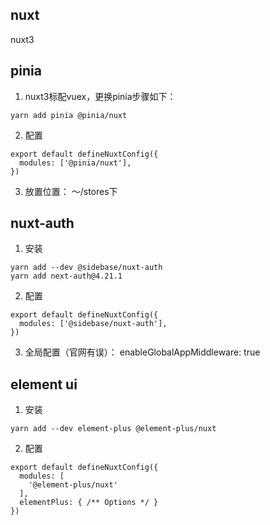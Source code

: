 ## nuxt 
nuxt3

## pinia
1. nuxt3标配vuex，更换pinia步骤如下：
```
yarn add pinia @pinia/nuxt
```
2. 配置
```
export default defineNuxtConfig({
  modules: ['@pinia/nuxt'],
})
```
3. 放置位置：
～/stores下

## nuxt-auth
1. 安装
```
yarn add --dev @sidebase/nuxt-auth
yarn add next-auth@4.21.1
```
2. 配置
```
export default defineNuxtConfig({
  modules: ['@sidebase/nuxt-auth'],
})
``` 
3. 全局配置（官网有误）：    enableGlobalAppMiddleware: true

## element ui
1. 安装
```
yarn add --dev element-plus @element-plus/nuxt
```
2. 配置
```
export default defineNuxtConfig({
  modules: [
    '@element-plus/nuxt'
  ],
  elementPlus: { /** Options */ }
})
``` 

